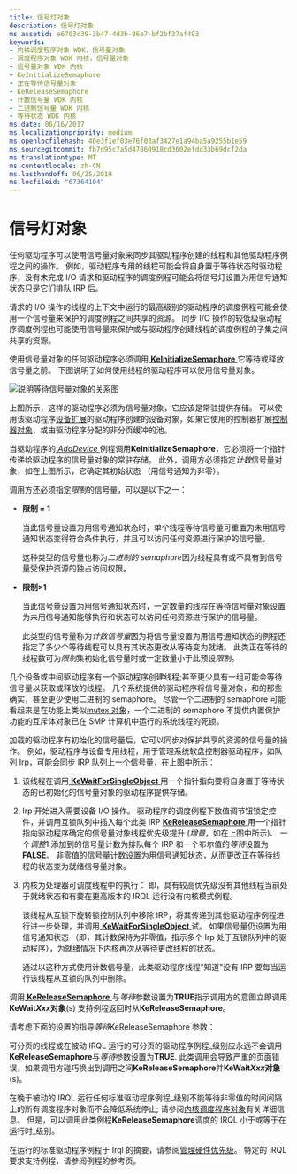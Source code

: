 ```yaml
---
title: 信号灯对象
description: 信号灯对象
ms.assetid: e6703c39-3b47-4d3b-86e7-bf2bf37af493
keywords:
- 内核调度程序对象 WDK，信号量对象
- 调度程序对象 WDK 内核，信号量对象
- 信号量对象 WDK 内核
- KeInitializeSemaphore
- 正在等待信号量对象
- KeReleaseSemaphore
- 计数信号量 WDK 内核
- 二进制信号量 WDK 内核
- 等待状态 WDK 内核
ms.date: 06/16/2017
ms.localizationpriority: medium
ms.openlocfilehash: 40e3f1ef03e76f03af3427e1a94ba5a9255b1e59
ms.sourcegitcommit: fb7d95c7a5d47860918cd3602efdd33b69dcf2da
ms.translationtype: MT
ms.contentlocale: zh-CN
ms.lasthandoff: 06/25/2019
ms.locfileid: "67364104"
---
```

# <a name="semaphore-objects"></a>信号灯对象





任何驱动程序可以使用信号量对象来同步其驱动程序创建的线程和其他驱动程序例程之间的操作。 例如，驱动程序专用的线程可能会将自身置于等待状态时驱动程序，没有未完成 I/O 请求和驱动程序的调度例程可能会将信号灯设置为用信号通知状态只是它们排队 IRP 后。

请求的 I/O 操作的线程的上下文中运行的最高级别的驱动程序的调度例程可能会使用一个信号量来保护的调度例程之间共享的资源。 同步 I/O 操作的较低级驱动程序调度例程也可能使用信号量来保护或与驱动程序创建线程的调度例程的子集之间共享的资源。

使用信号量对象的任何驱动程序必须调用[ **KeInitializeSemaphore** ](https://docs.microsoft.com/windows-hardware/drivers/ddi/content/wdm/nf-wdm-keinitializesemaphore)它等待或释放信号量之前。 下图说明了如何使用线程的驱动程序可以使用信号量对象。

![说明等待信号量对象的关系图](images/3semobj.png)

上图所示，这样的驱动程序必须为信号量对象，它应该是常驻提供存储。 可以使用该驱动程序[设备扩展](device-extensions.md)的驱动程序创建的设备对象，如果它使用的控制器扩展[控制器对象](using-controller-objects.md)，或由驱动程序分配的非分页缓冲的池。

当驱动程序的[ *AddDevice* ](https://docs.microsoft.com/windows-hardware/drivers/ddi/content/wdm/nc-wdm-driver_add_device)例程调用**KeInitializeSemaphore**，它必须将一个指针传递给驱动程序的信号量对象的常驻存储。 此外，调用方必须指定*计数*信号量对象，如在上图所示，它确定其初始状态 （用信号通知为非零）。

调用方还必须指定*限制*的信号量，可以是以下之一：

-   **限制 = 1**

    当此信号量设置为用信号通知状态时，单个线程等待信号量可重置为未用信号通知状态变得符合条件执行，并且可以访问任何资源进行保护的信号量。

    这种类型的信号量也称为*二进制的 semaphore*因为线程具有或不具有到信号量受保护资源的独占访问权限。

-   **限制&gt;1**

    当此信号量设置为用信号通知状态时，一定数量的线程在等待信号量对象设置为未用信号通知能够执行和状态可以访问任何资源进行保护的信号量。

    此类型的信号量称为*计数信号量*因为将信号量设置为用信号通知状态的例程还指定了多少个等待线程可以具有其状态更改从等待变为就绪。 此类正在等待的线程数可为*限制*集初始化信号量时或一定数量小于此预设*限制*。

几个设备或中间驱动程序有一个驱动程序创建线程;甚至更少具有一组可能会等待信号量以获取或释放的线程。 几个系统提供的驱动程序将信号量对象，和的那些确实，甚至更少使用二进制的 semaphore。 尽管一个二进制的 semaphore 可能看起来是在功能上类似[mutex 对象](mutex-objects.md)，一个二进制的 semaphore 不提供内置保护功能的互斥体对象已在 SMP 计算机中运行的系统线程的死锁。

加载的驱动程序有初始化的信号量后，它可以同步对保护共享的资源的信号量的操作。 例如，驱动程序与设备专用线程，用于管理系统软盘控制器驱动程序，如队列 Irp，可能会同步 IRP 队列上一个信号量，在上图中所示：

1.  该线程在调用[ **KeWaitForSingleObject** ](https://docs.microsoft.com/windows-hardware/drivers/ddi/content/wdm/nf-wdm-kewaitforsingleobject)用一个指针指向要将自身置于等待状态的已初始化的信号量对象的驱动程序提供存储。

2.  Irp 开始进入需要设备 I/O 操作。 驱动程序的调度例程下数值调节钮锁定控件，并调用互锁队列中插入每个此类 IRP [ **KeReleaseSemaphore** ](https://docs.microsoft.com/windows-hardware/drivers/ddi/content/wdm/nf-wdm-kereleasesemaphore)用一个指针指向驱动程序确定的信号量对象线程优先级提升 (*增量*，如在上图中所示)、 一个*调整*1 添加到的信号量计数为排队每个 IRP 和一个布尔值的*等待*设置为**FALSE**。 非零值的信号量计数设置为用信号通知状态，从而更改正在等待线程的状态变为就绪信号量对象。

3.  内核为处理器可调度线程中的执行： 即，具有较高优先级没有其他线程当前处于就绪状态和有要在更高版本的 IRQL 运行没有内核模式例程。

    该线程从互锁下旋转锁控制队列中移除 IRP，将其传递到其他驱动程序例程进行进一步处理，并调用[ **KeWaitForSingleObject** ](https://docs.microsoft.com/windows-hardware/drivers/ddi/content/wdm/nf-wdm-kewaitforsingleobject)试。 如果信号量仍设置为用信号通知状态 （即，其计数保持为非零值，指示多个 Irp 处于互锁队列中的驱动程序），为就绪情况下内核再次从等待更改线程的状态。

    通过以这种方式使用计数信号量，此类驱动程序线程"知道"没有 IRP 要每当运行该线程从互锁的队列中删除。

调用[ **KeReleaseSemaphore** ](https://docs.microsoft.com/windows-hardware/drivers/ddi/content/wdm/nf-wdm-kereleasesemaphore)与*等待*参数设置为**TRUE**指示调用方的意图立即调用**KeWait*Xxx*对象**(s) 支持例程返回时从**KeReleaseSemaphore**。

请考虑下面的设置的指导*等待*KeReleaseSemaphore 参数：

可分页的线程或在被动 IRQL 运行的可分页的驱动程序例程\_级别应永远不会调用**KeReleaseSemaphore**与*等待*参数设置为**TRUE**. 此类调用会导致严重的页面错误，如果调用方碰巧换出到调用之间**KeReleaseSemaphore**并**KeWait*Xxx*对象**(s)。

在晚于被动的 IRQL 运行任何标准驱动程序例程\_级别不能等待非零值的时间间隔上的所有调度程序对象而不会降低系统停止; 请参阅[内核调度程序对象](kernel-dispatcher-objects.md)有关详细信息。 但是，可以调用此类例程**KeReleaseSemaphore**调度的 IRQL 小于或等于在运行时\_级别。

在运行的标准驱动程序例程于 Irql 的摘要，请参阅[管理硬件优先级](managing-hardware-priorities.md)。 特定的 IRQL 要求支持例程，请参阅例程的参考页。

 

 




